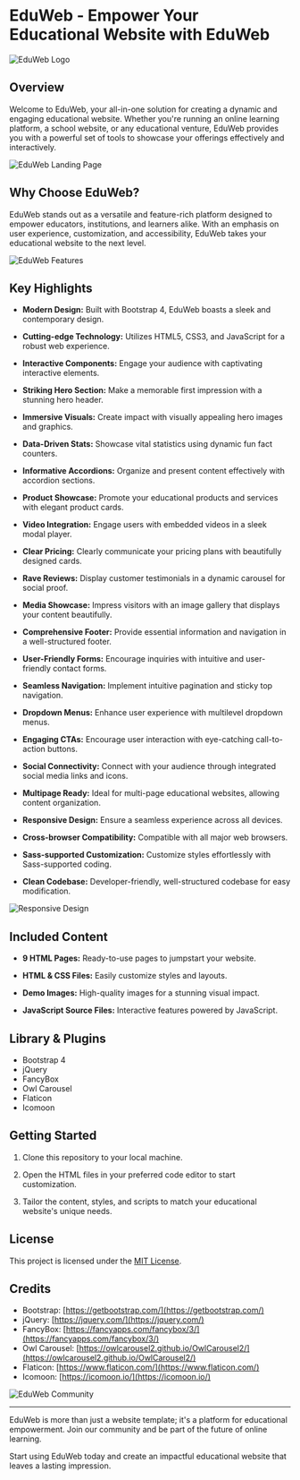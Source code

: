 # EduWeb - Empower Your Educational Website with EduWeb

![EduWeb Logo](images/eduweb-logo.png)

## Overview

Welcome to EduWeb, your all-in-one solution for creating a dynamic and engaging educational website. Whether you're running an online learning platform, a school website, or any educational venture, EduWeb provides you with a powerful set of tools to showcase your offerings effectively and interactively.

![EduWeb Landing Page](images/eduweb-landing.jpg)

## Why Choose EduWeb?

EduWeb stands out as a versatile and feature-rich platform designed to empower educators, institutions, and learners alike. With an emphasis on user experience, customization, and accessibility, EduWeb takes your educational website to the next level.

![EduWeb Features](images/eduweb-features.jpg)

## Key Highlights

- **Modern Design:** Built with Bootstrap 4, EduWeb boasts a sleek and contemporary design.

- **Cutting-edge Technology:** Utilizes HTML5, CSS3, and JavaScript for a robust web experience.

- **Interactive Components:** Engage your audience with captivating interactive elements.

- **Striking Hero Section:** Make a memorable first impression with a stunning hero header.

- **Immersive Visuals:** Create impact with visually appealing hero images and graphics.

- **Data-Driven Stats:** Showcase vital statistics using dynamic fun fact counters.

- **Informative Accordions:** Organize and present content effectively with accordion sections.

- **Product Showcase:** Promote your educational products and services with elegant product cards.

- **Video Integration:** Engage users with embedded videos in a sleek modal player.

- **Clear Pricing:** Clearly communicate your pricing plans with beautifully designed cards.

- **Rave Reviews:** Display customer testimonials in a dynamic carousel for social proof.

- **Media Showcase:** Impress visitors with an image gallery that displays your content beautifully.

- **Comprehensive Footer:** Provide essential information and navigation in a well-structured footer.

- **User-Friendly Forms:** Encourage inquiries with intuitive and user-friendly contact forms.

- **Seamless Navigation:** Implement intuitive pagination and sticky top navigation.

- **Dropdown Menus:** Enhance user experience with multilevel dropdown menus.

- **Engaging CTAs:** Encourage user interaction with eye-catching call-to-action buttons.

- **Social Connectivity:** Connect with your audience through integrated social media links and icons.

- **Multipage Ready:** Ideal for multi-page educational websites, allowing content organization.

- **Responsive Design:** Ensure a seamless experience across all devices.

- **Cross-browser Compatibility:** Compatible with all major web browsers.

- **Sass-supported Customization:** Customize styles effortlessly with Sass-supported coding.

- **Clean Codebase:** Developer-friendly, well-structured codebase for easy modification.

![Responsive Design](images/responsive-design.jpg)

## Included Content

- **9 HTML Pages:** Ready-to-use pages to jumpstart your website.

- **HTML & CSS Files:** Easily customize styles and layouts.

- **Demo Images:** High-quality images for a stunning visual impact.

- **JavaScript Source Files:** Interactive features powered by JavaScript.

## Library & Plugins

- Bootstrap 4
- jQuery
- FancyBox
- Owl Carousel
- Flaticon
- Icomoon

## Getting Started


1. Clone this repository to your local machine.

2. Open the HTML files in your preferred code editor to start customization.

3. Tailor the content, styles, and scripts to match your educational website's unique needs.

## License

This project is licensed under the [MIT License](LICENSE).

## Credits

- Bootstrap: [https://getbootstrap.com/](https://getbootstrap.com/)
- jQuery: [https://jquery.com/](https://jquery.com/)
- FancyBox: [https://fancyapps.com/fancybox/3/](https://fancyapps.com/fancybox/3/)
- Owl Carousel: [https://owlcarousel2.github.io/OwlCarousel2/](https://owlcarousel2.github.io/OwlCarousel2/)
- Flaticon: [https://www.flaticon.com/](https://www.flaticon.com/)
- Icomoon: [https://icomoon.io/](https://icomoon.io/)


![EduWeb Community](images/eduweb-community.jpg)

---

EduWeb is more than just a website template; it's a platform for educational empowerment. Join our community and be part of the future of online learning.

Start using EduWeb today and create an impactful educational website that leaves a lasting impression.